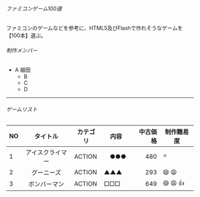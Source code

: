###### ファミコンゲーム100選
ファミコンのゲームなどを参考に、HTML5及びFlashで作れそうなゲームを【100本】選ぶ。


###### 制作メンバー
- A 細田
    - B 
    - C 
    - D 


--- 
###### ゲームリスト
| NO   | タイトル            | カテゴリ             | 内容　| 中古価格| 制作難易度 | 
| ---- |:-------------------:| -------------------- | ------------------- | -------:| -------- |  
| 1 | アイスクライマー | ACTION   |　●●● | 480 | :star: | 
| 2 | グーニーズ       | ACTION   | ▲▲▲　| 293 | :smile: :weary: | 
| 3 | ボンバーマン     | ACTION   | □□□　| 649 | :smile: :weary: :+1: | 
